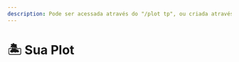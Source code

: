 ```yaml
---
description: Pode ser acessada através do "/plot tp", ou criada através do "/plot auto".
---
```


# 🏝️ Sua Plot

